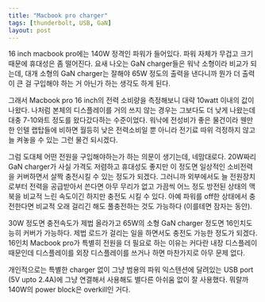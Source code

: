 ```yaml
---
title: "Macbook pro charger"
tags: [thunderbolt, USB, GaN]
layout: post
---
```


16 inch macbook pro에는 140W 정격인 파워가 들어있다. 파워 자체가 무겁고 크기 때문에 휴대성은 좀 떨어진다. 요새 나오는 GaN charger들은 워낙 소형이라 비교가 되는데, 대개 소형의 GaN charger는 잘해야 65W 정도의 출력을 낸다니까 뭔가 더 출력이 큰 걸 구입해야 하는 거 아닌가 하는 생각도 하게 된다.

그래서 Macbook pro 16 inch의 전력 소비량을 측정해보니 대략 10watt 이내의 값이 나왔다. 나처럼 본체의 디스플레이를 거의 쓰지 않는 경우는 그보다도 더 낮게 나왔는데 대충 7-10와트 정도를 왔다갔다하는 수준이었다. 워낙에 전성비가 좋은 물건이라 웬만한 인텔 랩탑들에 비하면 월등히 낮은 전력소비일 뿐 아니라 전기료 따위 걱정하지 않고 늘 켜놓을 수 있는 그런 물건 되시겠다.

그럼 도대체 어떤 전원을 구입해야하는가 하는 의문이 생기는데, 네맘대로다. 20W짜리 GaN charger가 사실 가격도 저렴하고 휴대성도 좋지만 이 정도면 일상적인 소비전력을 커버하면서 살짝 충전시킬 수 있는 정도가 되겠다. 그러니까 외부에서도 늘 전원장치로부터 전력을 공급받아서 쓴다면 아무 무리가 없고 가끔씩 어느 정도 방전된 상태의 맥북을 비교적 느린 속도이긴 하지만 충전도 시킬 수 있다. 아예 파워를 off한 상태에서 충전한다면 비교적 오래 걸리긴 해도 풀충전하는 것도 가능하다 (이를테면 잠자는 동안).

30W 정도면 충전속도가 제법 올라가고 65W의 소형 GaN charger 정도면 16인치도 능히 커버가 가능하다. 제법 로드가 걸리는 일을 하면서도 충전도 가능한 정도가 되겠다. 16인치 Macbook pro가 특별히 전원을 더 필요로 하는 이유는 커다란 내장 디스플레이 때문인데 디스플레이를 외장 디스플레이를 쓰거나 하면 마찬가지로 아무 문제 없다. 

개인적으로는 특별한 charger 없이 그냥 범용의 파워 익스텐션에 달려있는 USB port (5V upto 2.4A)에 그냥 연결해서 사용해도 별다른 아쉬움 없이 잘 사용했다. 뭐랄까 140W의 power block은 overkill인 거다.
